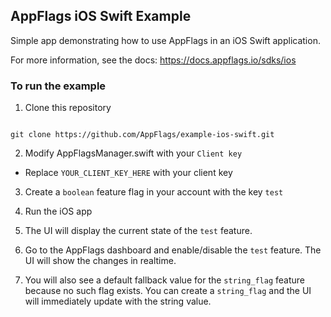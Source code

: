 ## AppFlags iOS Swift Example

  

Simple app demonstrating how to use AppFlags in an iOS Swift application.

  

For more information, see the docs: https://docs.appflags.io/sdks/ios


### To run the example


1. Clone this repository

```shell script

git clone https://github.com/AppFlags/example-ios-swift.git

```

2. Modify AppFlagsManager.swift with your `Client key`

  

* Replace `YOUR_CLIENT_KEY_HERE` with your client key

  

3. Create a `boolean` feature flag in your account with the key `test`

  

4. Run the iOS app

  

5. The UI will display the current state of the `test` feature.

  

6. Go to the AppFlags dashboard and enable/disable the `test` feature. The UI will show the changes in realtime.

  

7. You will also see a default fallback value for the `string_flag` feature because no such flag exists. You can create a `string_flag` and the UI will immediately update with the string value.
